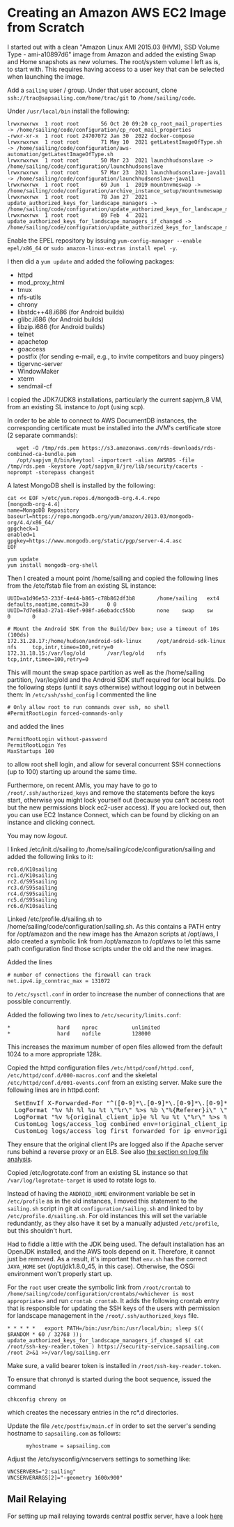 # Creating an Amazon AWS EC2 Image from Scratch

I started out with a clean "Amazon Linux AMI 2015.03 (HVM), SSD Volume Type - ami-a10897d6" image from Amazon and added the existing Swap and Home snapshots as new volumes. The root/system volume I left as is, to start with. This requires having access to a user key that can be selected when launching the image.

Add a ``sailing`` user / group. Under that user account, clone ``ssh://trac@sapsailing.com/home/trac/git`` to ``/home/sailing/code``.

Under ``/usr/local/bin`` install the following:
```
lrwxrwxrwx  1 root root       56 Oct 20 09:20 cp_root_mail_properties -> /home/sailing/code/configuration/cp_root_mail_properties
-rwxr-xr-x  1 root root 24707072 Jan 30  2022 docker-compose
lrwxrwxrwx  1 root root       71 May 10  2021 getLatestImageOfType.sh -> /home/sailing/code/configuration/aws-automation/getLatestImageOfType.sh
lrwxrwxrwx  1 root root       50 Mar 23  2021 launchhudsonslave -> /home/sailing/code/configuration/launchhudsonslave
lrwxrwxrwx  1 root root       57 Mar 23  2021 launchhudsonslave-java11 -> /home/sailing/code/configuration/launchhudsonslave-java11
lrwxrwxrwx  1 root root       69 Jun  1  2019 mountnvmeswap -> /home/sailing/code/configuration/archive_instance_setup/mountnvmeswap
lrwxrwxrwx  1 root root       78 Jan 27  2021 update_authorized_keys_for_landscape_managers -> /home/sailing/code/configuration/update_authorized_keys_for_landscape_managers
lrwxrwxrwx  1 root root       89 Feb  4  2021 update_authorized_keys_for_landscape_managers_if_changed -> /home/sailing/code/configuration/update_authorized_keys_for_landscape_managers_if_changed
```

Enable the EPEL repository by issuing `yum-config-manager --enable epel/x86_64` or `sudo amazon-linux-extras install epel -y`.		

I then did a `yum update` and added the following packages:

 - httpd
 - mod_proxy_html
 - tmux
 - nfs-utils
 - chrony
 - libstdc++48.i686 (for Android builds)
 - glibc.i686 (for Android builds)
 - libzip.i686 (for Android builds)
 - telnet
 - apachetop
 - goaccess
 - postfix (for sending e-mail, e.g., to invite competitors and buoy pingers)
 - tigervnc-server
 - WindowMaker
 - xterm
 - sendmail-cf

I copied the JDK7/JDK8 installations, particularly the current sapjvm_8 VM, from an existing SL instance to /opt (using scp).

In order to be able to connect to AWS DocumentDB instances, the corresponding certificate must be installed into the JVM's certificate store (2 separate commands):

```
   wget -O /tmp/rds.pem https://s3.amazonaws.com/rds-downloads/rds-combined-ca-bundle.pem
   /opt/sapjvm_8/bin/keytool -importcert -alias AWSRDS -file /tmp/rds.pem -keystore /opt/sapjvm_8/jre/lib/security/cacerts -noprompt -storepass changeit
```

A latest MongoDB shell is installed by the following:

```
cat << EOF >/etc/yum.repos.d/mongodb-org.4.4.repo
[mongodb-org-4.4]
name=MongoDB Repository
baseurl=https://repo.mongodb.org/yum/amazon/2013.03/mongodb-org/4.4/x86_64/
gpgcheck=1
enabled=1
gpgkey=https://www.mongodb.org/static/pgp/server-4.4.asc
EOF

yum update
yum install mongodb-org-shell
```

Then I created a mount point /home/sailing and copied the following lines from the /etc/fstab file from an existing SL instance:

```
UUID=a1d96e53-233f-4e44-b865-c78b862df3b8       /home/sailing   ext4    defaults,noatime,commit=30      0 0
UUID=7d7e68a3-27a1-49ef-908f-a6ebadcc55bb       none    swap    sw      0       0

# Mount the Android SDK from the Build/Dev box; use a timeout of 10s (100ds)
172.31.28.17:/home/hudson/android-sdk-linux     /opt/android-sdk-linux  nfs     tcp,intr,timeo=100,retry=0
172.31.18.15:/var/log/old       /var/log/old    nfs     tcp,intr,timeo=100,retry=0
```

This will mount the swap space partition as well as the /home/sailing partition, /var/log/old and the Android SDK stuff required for local builds.
Do the following steps (until it says otherwise) without logging out in between them:
In `/etc/ssh/sshd_config` I commented the line

```
# Only allow root to run commands over ssh, no shell
#PermitRootLogin forced-commands-only
```

and added the lines

```
PermitRootLogin without-password
PermitRootLogin Yes
MaxStartups 100
```


to allow root shell login, and allow for several concurrent SSH connections (up to 100) starting up around the
same time.

Furthermore, on recent AMIs, you may have to go to `/root/.ssh/authorized_keys` and remove the statements before the keys start, otherwise you might lock yourself out (because you can't access root but the new permissions block ec2-user access). If you are locked out, then you can use EC2 Instance Connect, which can be found by clicking on an instance and clicking connect.

You may now _logout_.

I linked /etc/init.d/sailing to /home/sailing/code/configuration/sailing and added the following links to it:

```
rc0.d/K10sailing
rc1.d/K10sailing
rc2.d/S95sailing
rc3.d/S95sailing
rc4.d/S95sailing
rc5.d/S95sailing
rc6.d/K10sailing
```

Linked /etc/profile.d/sailing.sh to /home/sailing/code/configuration/sailing.sh. As this contains a PATH entry for /opt/amazon and the new image has the Amazon scripts at /opt/aws, I aldo created a symbolic link from /opt/amazon to /opt/aws to let this same path configuration find those scripts under the old and the new images.

Added the lines

```
# number of connections the firewall can track
net.ipv4.ip_conntrac_max = 131072
```

to `/etc/sysctl.conf` in order to increase the number of connections that are possible concurrently.

Added the following two lines to `/etc/security/limits.conf`:

```
*               hard    nproc           unlimited
*               hard    nofile          128000
```

This increases the maximum number of open files allowed from the default 1024 to a more appropriate 128k.

Copied the httpd configuration files `/etc/httpd/conf/httpd.conf`, `/etc/httpd/conf.d/000-macros.conf` and the skeletal `/etc/httpd/conf.d/001-events.conf` from an existing server. Make sure the following lines are in httpd.conf:

<pre>
  SetEnvIf X-Forwarded-For "^([0-9]*\.[0-9]*\.[0-9]*\.[0-9]*).*$" original_client_ip=$1
  LogFormat "%v %h %l %u %t \"%r\" %>s %b \"%{Referer}i\" \"%{User-Agent}i\"" combined
  LogFormat "%v %{original_client_ip}e %l %u %t \"%r\" %>s %b \"%{Referer}i\" \"%{User-Agent}i\"" first_forwarded_for_ip
  CustomLog logs/access_log combined env=!original_client_ip
  CustomLog logs/access_log first_forwarded_for_ip env=original_client_ip
</pre>

They ensure that the original client IPs are logged also if the Apache server runs behind a reverse proxy or an ELB. See also [the section on log file analysis](/wiki/howto/development/log-file-analysis#log-file-analysis_log-file-types_apache-log-files).

Copied /etc/logrotate.conf from an existing SL instance so that `/var/log/logrotate-target` is used to rotate logs to.

Instead of having the `ANDROID_HOME` environment variable be set in `/etc/profile` as in the old instances, I moved this statement to the `sailing.sh` script in git at `configuration/sailing.sh` and linked to by `/etc/profile.d/sailing.sh`. For old instances this will set the variable redundantly, as they also have it set by a manually adjusted `/etc/profile`, but this shouldn't hurt.

Had to fiddle a little with the JDK being used. The default installation has an OpenJDK installed, and the AWS tools depend on it. Therefore, it cannot just be removed. As a result, it's important that `env.sh` has the correct `JAVA_HOME` set (/opt/jdk1.8.0_45, in this case). Otherwise, the OSGi environment won't properly start up.

For the ``root`` user create the symbolic link from ``/root/crontab`` to ``/home/sailing/code/configuration/crontabs/<whichever is most appropriate>`` and run ``crontab crontab``. It adds the following crontab entry that is responsible for updating the SSH keys of the users with permission for landscape management in the ``/root/.ssh/authorized_keys`` file.
```
* * * * *   export PATH=/bin:/usr/bin:/usr/local/bin; sleep $(( $RANDOM * 60 / 32768 )); update_authorized_keys_for_landscape_managers_if_changed $( cat /root/ssh-key-reader.token ) https://security-service.sapsailing.com /root 2>&1 >>/var/log/sailing.err
```
Make sure, a valid bearer token is installed in ``/root/ssh-key-reader.token``.

To ensure that chronyd is started during the boot sequence, issued the command

```
chkconfig chrony on
```

which creates the necessary entries in the rc*.d directories.

Update the file `/etc/postfix/main.cf` in order to set the server's sending hostname to `sapsailing.com` as follows:
```
      myhostname = sapsailing.com
```

Adjust the /etc/sysconfig/vncservers settings to something like:

```
VNCSERVERS="2:sailing"
VNCSERVERARGS[2]="-geometry 1600x900"
```

## Mail Relaying
For setting up mail relaying towards central postfix server, have a look [here](https://wiki.sapsailing.com/wiki/info/landscape/mail-relaying)